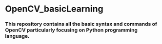 # OpenCV_basicLearning

<h3> This repository contains all the basic syntax and commands of OpenCV particularly focusing on Python 
  programming language.
